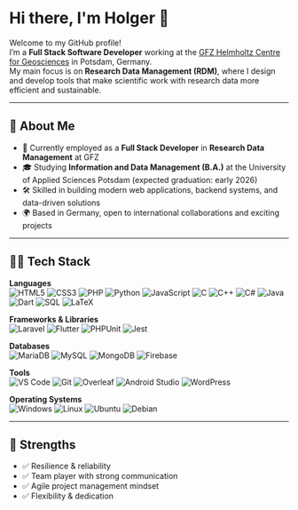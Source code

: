 # Hi there, I'm Holger 👋

Welcome to my GitHub profile!  
I’m a **Full Stack Software Developer** working at the [GFZ Helmholtz Centre for Geosciences](https://www.gfz.de/staff/holger.ehrmann/sec51) in Potsdam, Germany.  
My main focus is on **Research Data Management (RDM)**, where I design and develop tools that make scientific work with research data more efficient and sustainable.

---

## 🚀 About Me

- 💼 Currently employed as a **Full Stack Developer** in **Research Data Management** at GFZ
- 🎓 Studying **Information and Data Management (B.A.)** at the University of Applied Sciences Potsdam (expected graduation: early 2026)
- 🛠 Skilled in building modern web applications, backend systems, and data-driven solutions
- 🌍 Based in Germany, open to international collaborations and exciting projects

---

## 🧑‍💻 Tech Stack

**Languages**  
![HTML5](https://img.shields.io/badge/HTML5-E34F26?style=flat&logo=html5&logoColor=white)
![CSS3](https://img.shields.io/badge/CSS3-1572B6?style=flat&logo=css3&logoColor=white)
![PHP](https://img.shields.io/badge/PHP-777BB4?style=flat&logo=php&logoColor=white)
![Python](https://img.shields.io/badge/Python-3776AB?style=flat&logo=python&logoColor=white)
![JavaScript](https://img.shields.io/badge/JavaScript-F7DF1E?style=flat&logo=javascript&logoColor=black)
![C](https://img.shields.io/badge/C-00599C?style=flat&logo=c&logoColor=white)
![C++](https://img.shields.io/badge/C++-00599C?style=flat&logo=cplusplus&logoColor=white)
![C#](https://img.shields.io/badge/C%23-239120?style=flat&logo=c-sharp&logoColor=white)
![Java](https://img.shields.io/badge/Java-007396?style=flat&logo=java&logoColor=white)
![Dart](https://img.shields.io/badge/Dart-0175C2?style=flat&logo=dart&logoColor=white)
![SQL](https://img.shields.io/badge/SQL-003B57?style=flat&logo=database&logoColor=white)
![LaTeX](https://img.shields.io/badge/LaTeX-008080?style=flat&logo=latex&logoColor=white)

**Frameworks & Libraries**  
![Laravel](https://img.shields.io/badge/Laravel-FF2D20?style=flat&logo=laravel&logoColor=white)
![Flutter](https://img.shields.io/badge/Flutter-02569B?style=flat&logo=flutter&logoColor=white)
![PHPUnit](https://img.shields.io/badge/PHPUnit-36648B?style=flat&logo=php&logoColor=white)
![Jest](https://img.shields.io/badge/Jest-C21325?style=flat&logo=jest&logoColor=white)

**Databases**  
![MariaDB](https://img.shields.io/badge/MariaDB-003545?style=flat&logo=mariadb&logoColor=white)
![MySQL](https://img.shields.io/badge/MySQL-4479A1?style=flat&logo=mysql&logoColor=white)
![MongoDB](https://img.shields.io/badge/MongoDB-47A248?style=flat&logo=mongodb&logoColor=white)
![Firebase](https://img.shields.io/badge/Firebase-FFCA28?style=flat&logo=firebase&logoColor=black)

**Tools**  
![VS Code](https://img.shields.io/badge/VS%20Code-007ACC?style=flat&logo=visual-studio-code&logoColor=white)
![Git](https://img.shields.io/badge/Git-F05032?style=flat&logo=git&logoColor=white)
![Overleaf](https://img.shields.io/badge/Overleaf-47A141?style=flat&logo=overleaf&logoColor=white)
![Android Studio](https://img.shields.io/badge/Android%20Studio-3DDC84?style=flat&logo=android-studio&logoColor=white)
![WordPress](https://img.shields.io/badge/WordPress-21759B?style=flat&logo=wordpress&logoColor=white)

**Operating Systems**  
![Windows](https://img.shields.io/badge/Windows-0078D6?style=flat&logo=windows&logoColor=white)
![Linux](https://img.shields.io/badge/Linux-FCC624?style=flat&logo=linux&logoColor=black)
![Ubuntu](https://img.shields.io/badge/Ubuntu-E95420?style=flat&logo=ubuntu&logoColor=white)
![Debian](https://img.shields.io/badge/Debian-A81D33?style=flat&logo=debian&logoColor=white)

---

## 🌟 Strengths

- ✅ Resilience & reliability
- ✅ Team player with strong communication
- ✅ Agile project management mindset
- ✅ Flexibility & dedication
